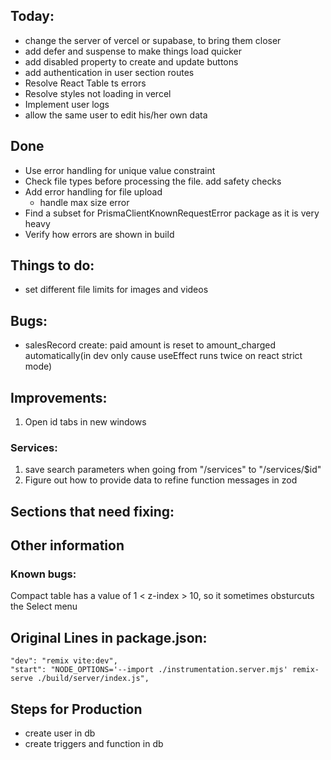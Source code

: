 ## Today:
- change the server of vercel or supabase, to bring them closer
- add defer and suspense to make things load quicker
- add disabled property to create and update buttons
- add authentication in user section routes
- Resolve React Table ts errors
- Resolve styles not loading in vercel
- Implement user logs
- allow the same user to edit his/her own data
## Done

- Use error handling for unique value constraint
- Check file types before processing the file. add safety checks
- Add error handling for file upload
  - handle max size error
- Find a subset for PrismaClientKnownRequestError package as it is very heavy
- Verify how errors are shown in build

## Things to do:

- set different file limits for images and videos

## Bugs:

- salesRecord create: paid amount is reset to amount_charged automatically(in dev only cause useEffect runs twice on react strict mode)

## Improvements:

1. Open id tabs in new windows

### Services:

1. save search parameters when going from "/services" to "/services/$id"
2. Figure out how to provide data to refine function messages in zod

## Sections that need fixing:

## Other information

### Known bugs:

Compact table has a value of 1 < z-index > 10, so it sometimes obsturcuts the Select menu

## Original Lines in package.json:

    "dev": "remix vite:dev",
    "start": "NODE_OPTIONS='--import ./instrumentation.server.mjs' remix-serve ./build/server/index.js",

## Steps for Production

- create user in db
- create triggers and function in db

